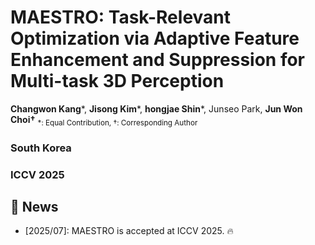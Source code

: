 # MAESTRO: Task-Relevant Optimization via Adaptive Feature Enhancement and Suppression for Multi-task 3D Perception

**Changwon Kang***, **Jisong Kim***, **hongjae Shin***, Junseo Park, **Jun Won Choi†**
<sub>*: Equal Contribution,  †: Corresponding Author</sub>

### **South Korea**

### **ICCV 2025**



</div>


## 🔔 News
- [2025/07]: MAESTRO is accepted at ICCV 2025. 🔥
</br>

